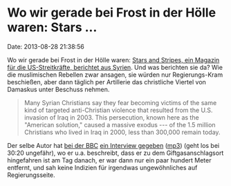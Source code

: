 Wo wir gerade bei Frost in der Hölle waren: Stars \...
======================================================

Date: 2013-08-28 21:38:56

Wo wir gerade bei Frost in der Hölle waren: [Stars and Stripes, ein
Magazin für die US-Streitkräfte, berichtet aus
Syrien](http://www.stripes.com/news/middle-east/christians-other-minorities-in-syria-fear-ethnic-cleansing-1.236246).
Und was berichten sie da? Wie die muslimischen Rebellen zwar ansagen,
sie würden nur Regierungs-Kram beschießen, aber dann täglich per
Artillerie das christliche Viertel von Damaskus unter Beschuss nehmen.

> Many Syrian Christians say they fear becoming victims of the same kind
> of targeted anti-Christian violence that resulted from the U.S.
> invasion of Iraq in 2003. This persecution, known here as the
> "American solution," caused a massive exodus --- of the 1.5 million
> Christians who lived in Iraq in 2000, less than 300,000 remain today.

Der selbe Autor hat [bei der
BBC](http://www.bbc.co.uk/podcasts/series/globalnews) [ein Interview
gegeben](http://www.bbc.co.uk/programmes/p01fgk7v)
([mp3](http://downloads.bbc.co.uk/podcasts/worldservice/newshour/newshour_20130827-1500a.mp3))
(geht los bei 30:20 ungefähr), wo er u.a. beschreibt, dass er zu dem
Giftgasanschlagsort hingefahren ist am Tag danach, er war dann nur ein
paar hundert Meter entfernt, und sah keine Indizien für irgendwas
ungewöhnliches auf Regierungsseite.
